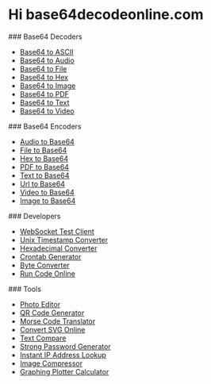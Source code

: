 Hi base64decodeonline.com 
==========================

<div class="sidebar-feature">### Base64 Decoders

- [Base64 to ASCII](/base64-decoders/base64-to-ascii "Base64 to ASCII")
- [Base64 to Audio](/base64-decoders/base64-to-audio "Base64 to Audio")
- [Base64 to File](/base64-decoders/base64-to-file "Base64 to File")
- [Base64 to Hex](/base64-decoders/base64-to-hex "Base64 to Hex")
- [Base64 to Image](/base64-decoders/base64-to-image "Base64 to Image")
- [Base64 to PDF](/base64-decoders/base64-to-pdf "Base64 to PDF")
- [Base64 to Text](/base64-decoders/base64-to-text "Base64 to Text")
- [Base64 to Video](/base64-decoders/base64-to-video "Base64 to Video")
 
</div><div class="sidebar-feature">### Base64 Encoders

- [Audio to Base64](/base64-encoders/audio-to-base64 "Audio to Base64")
- [File to Base64](/base64-encoders/file-to-base64 "File to Base64")
- [Hex to Base64](/base64-encoders/hex-to-base64 "Hex to Base64")
- [PDF to Base64](/base64-encoders/pdf-to-base64 "PDF to Base64")
- [Text to Base64](/base64-encoders/text-to-base64 "Text to Base64")
- [Url to Base64](/base64-encoders/url-to-base64 "Url to Base64")
- [Video to Base64](/base64-encoders/video-to-base64 "Video to Base64")
- [Image to Base64](/base64-encoders/image-to-base64 "Image to Base64")
 
</div><div class="sidebar-feature">### Developers

- [WebSocket Test Client](/developers/websocket-test-client "WebSocket Test Client")
- [Unix Timestamp Converter](/developers/unixtime-to-timestamp "Unix Timestamp Converter")
- [Hexadecimal Converter](/developers/hexadecimal-to-decimal "Hexadecimal Converter")
- [Crontab Generator](/developers/crontab-generator "Crontab Generator")
- [Byte Converter](/developers/byte-converter "Byte Converter")
- [Run Code Online](/developers/code-runner "Run Code Online")
 
</div><div class="sidebar-feature">### Tools

- [Photo Editor](/tools/photo-editor "Photo Editor")
- [QR Code Generator](/tools/qrcode-generator "QR Code Generator")
- [Morse Code Translator](/tools/morse-code-translator "Morse Code Translator")
- [Convert SVG Online](/tools/convert-svg "Convert SVG Online")
- [Text Compare](/tools/text-compare "Text Compare")
- [Strong Password Generator](/tools/password-random-generator "Strong Password Generator")
- [Instant IP Address Lookup](/tools/ip-address-lookup "Instant IP Address Lookup")
- [Image Compressor](/tools/image-compressor "Image Compressor")
- [Graphing Plotter Calculator](/tools/graph-plotter "Graphing Plotter Calculator")

</div>